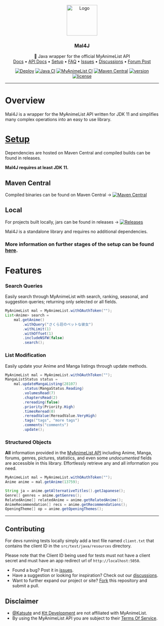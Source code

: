 <p align="center">
    <a href="https://github.com/Katsute/Mal4J">
        <img src="https://raw.githubusercontent.com/Katsute/Mal4J/main/logo.png" alt="Logo" width="100" height="100">
    </a>
    <h3 align="center">Mal4J</h3>
    <p align="center">
        📘 Java wrapper for the official MyAnimeList API
        <br />
        <a href="https://mal4j.kttdevelopment.com/">Docs</a>
        •
        <a href="https://myanimelist.net/apiconfig/references/api/v2">API Docs</a>
        •
        <a href="https://github.com/Katsute/Mal4J/blob/main/setup.md">Setup</a>
        •
        <a href="https://github.com/Katsute/Mal4J/blob/main/faq.md">FAQ</a>
        •
        <a href="https://github.com/Katsute/Mal4J/issues">Issues</a>
        •
        <a href="https://github.com/Katsute/Mal4J/discussions">Discussions</a>
        •
        <a href="https://myanimelist.net/forum/?topicid=1897569">Forum Post</a>
    </p>
</p>

<p align="center">
    <a href="https://github.com/Katsute/Mal4J/actions?query=workflow%3ADeploy"><img title="Deploy" src="https://github.com/Katsute/Mal4J/workflows/Deploy/badge.svg"></a>
    <a href="https://github.com/Katsute/Mal4J/actions?query=workflow%3A%22Java+CI%22"><img title="Java CI" src="https://github.com/Katsute/Mal4J/workflows/Java%20CI/badge.svg"></a>
    <a href="https://github.com/Katsute/Mal4J/actions?query=workflow%3A%22MyAnimeList+CI%22"><img title="MyAnimeList CI" src="https://github.com/Katsute/Mal4J/workflows/MyAnimeList%20CI/badge.svg"></a>
    <a href="https://mvnrepository.com/artifact/com.kttdevelopment/mal4j"><img title="Maven Central" src="https://img.shields.io/maven-central/v/com.kttdevelopment/mal4j"></a>
    <a href="https://github.com/Katsute/Mal4J/releases"><img title="version" src="https://img.shields.io/github/v/release/Katsute/Mal4J"></a>
    <a href="https://github.com/Katsute/Mal4J/blob/main/LICENSE"><img title="license" src="https://img.shields.io/github/license/Katsute/Mal4J"></a>
</p>

---

# Overview

Mal4J is a wrapper for the MyAnimeList API written for JDK 11 and simplifies many complex operations into an easy to use library.

# [Setup](https://github.com/Katsute/Mal4J/blob/main/setup.md)

Dependencies are hosted on Maven Central and compiled builds can be found in releases.

**Mal4J requires at least JDK 11.**

## Maven Central

Compiled binaries can be found on Maven Central → [![Maven Central](https://img.shields.io/maven-central/v/com.kttdevelopment/mal4j)](https://mvnrepository.com/artifact/com.kttdevelopment/mal4j)

## Local

For projects built locally, jars can be found in releases → [![Releases](https://img.shields.io/github/v/release/Katsute/Mal4J)](https://github.com/Katsute/Mal4J/releases)

Mal4J is a standalone library and requires no additional dependencies.


### More information on further stages of the setup can be found [here](https://github.com/Katsute/Mal4J/blob/main/setup.md).

# Features

### Search Queries

Easily search through MyAnimeList with search, ranking, seasonal, and suggestion queries; returning only selected or all fields.

```java
MyAnimeList mal = MyAnimeList.withOAuthToken("");
List<Anime> search =
    mal.getAnime()
        .withQuery("さくら荘のペットな彼女")
        .withLimit(1)
        .withOffset(1)
        .includeNSFW(false)
        .search();
```

### List Modification
Easily update your Anime and Manga listings through update methods.

```java
MyAnimeList mal = MyAnimeList.withOAuthToken("");
MangaListStatus status =
    mal.updateMangaListing(28107)
        .status(MangaStatus.Reading)
        .volumesRead(7)
        .chaptersRead(2)
        .rereading(false)
        .priority(Priority.High)
        .timesReread(0)
        .rereadValue(RereadValue.VeryHigh)
        .tags("tags", "more tags")
        .comments("comments")
        .update();
```

### Structured Objects

**All** information provided in the [MyAnimeList API](https://myanimelist.net/apiconfig/references/api/v2) including Anime, Manga, forums, genres, pictures, statistics, and even some *undocumented* fields are accessible in this library. Effortlessly retrieve any and all information you need.

```java
MyAnimeList mal = MyAnimeList.withOAuthToken("");
Anime anime = mal.getAnime(13759);

String ja = anime.getAlternativeTitles().getJapanese();
Genre[] genres = anime.getGenres();
RelatedAnime[] relatedAnime = anime.getRelatedAnime();
AnimeRecommendation[] recs = anime.getRecommendations();
OpeningTheme[] op = anime.getOpeningThemes();
```

---

## Contributing

For devs running tests locally simply add a text file named `client.txt` that contains the client ID in the `src/test/java/resources` directory.

Please note that the Client ID being used for tests must not have a client secret and must have an app redirect url of `http://localhost:5050`.

- Found a bug? Post it in [issues](https://github.com/Katsute/Mal4J/issues).
- Have a suggestion or looking for inspiration? Check out our [discussions](https://github.com/Katsute/Mal4J/discussions).
- Want to further expand our project or site? [Fork](https://github.com/Katsute/Mal4j/fork) this repository and submit a pull.

## Disclaimer
- [@Katsute](https://github.com/Katsute) and [Ktt&nbsp;Development](https://github.com/Ktt-Development) are not affiliated with MyAnimeList.
- By using the MyAnimeList API you are subject to their [Terms Of Service](https://myanimelist.net/static/apiagreement.html).
